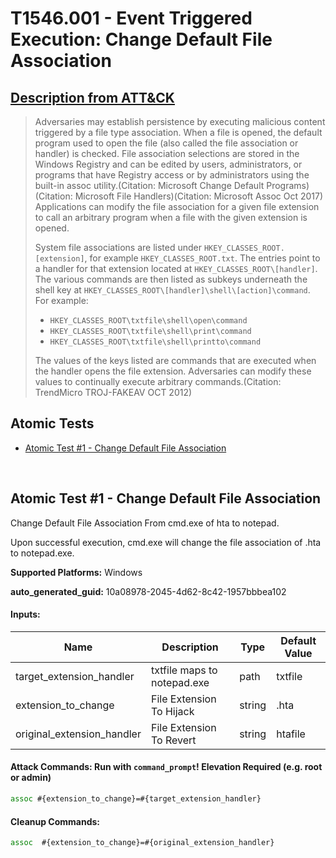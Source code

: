 # T1546.001 - Event Triggered Execution: Change Default File Association
## [Description from ATT&CK](https://attack.mitre.org/techniques/T1546/001)
<blockquote>

Adversaries may establish persistence by executing malicious content triggered by a file type association. When a file is opened, the default program used to open the file (also called the file association or handler) is checked. File association selections are stored in the Windows Registry and can be edited by users, administrators, or programs that have Registry access or by administrators using the built-in assoc utility.(Citation: Microsoft Change Default Programs)(Citation: Microsoft File Handlers)(Citation: Microsoft Assoc Oct 2017) Applications can modify the file association for a given file extension to call an arbitrary program when a file with the given extension is opened.

System file associations are listed under <code>HKEY_CLASSES_ROOT\.[extension]</code>, for example <code>HKEY_CLASSES_ROOT\.txt</code>. The entries point to a handler for that extension located at <code>HKEY_CLASSES_ROOT\\[handler]</code>. The various commands are then listed as subkeys underneath the shell key at <code>HKEY_CLASSES_ROOT\\[handler]\shell\\[action]\command</code>. For example: 

* <code>HKEY_CLASSES_ROOT\txtfile\shell\open\command</code>
* <code>HKEY_CLASSES_ROOT\txtfile\shell\print\command</code>
* <code>HKEY_CLASSES_ROOT\txtfile\shell\printto\command</code>

The values of the keys listed are commands that are executed when the handler opens the file extension. Adversaries can modify these values to continually execute arbitrary commands.(Citation: TrendMicro TROJ-FAKEAV OCT 2012)

</blockquote>

## Atomic Tests

- [Atomic Test #1 - Change Default File Association](#atomic-test-1---change-default-file-association)


<br/>

## Atomic Test #1 - Change Default File Association
Change Default File Association From cmd.exe of hta to notepad.

Upon successful execution, cmd.exe will change the file association of .hta to notepad.exe.

**Supported Platforms:** Windows


**auto_generated_guid:** 10a08978-2045-4d62-8c42-1957bbbea102





#### Inputs:
| Name | Description | Type | Default Value |
|------|-------------|------|---------------|
| target_extension_handler | txtfile maps to notepad.exe | path | txtfile|
| extension_to_change | File Extension To Hijack | string | .hta|
| original_extension_handler | File Extension To Revert | string | htafile|


#### Attack Commands: Run with `command_prompt`!  Elevation Required (e.g. root or admin) 


```cmd
assoc #{extension_to_change}=#{target_extension_handler}
```

#### Cleanup Commands:
```cmd
assoc  #{extension_to_change}=#{original_extension_handler}
```





<br/>
